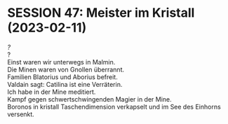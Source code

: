 # **SESSION 47: 	Meister im Kristall (2023-02-11)**

*?*  
?  
Einst waren wir unterwegs in Malmin.  
Die Minen waren von Gnollen überrannt.  
Familien Blatorius und Aborius befreit.  
Valdain sagt: Catilina ist eine Verräterin.  
Ich habe in der Mine meditiert.  
Kampf gegen schwertschwingenden Magier in der Mine.  
Boronos in kristall Taschendimension verkapselt und im See des Einhorns versenkt.